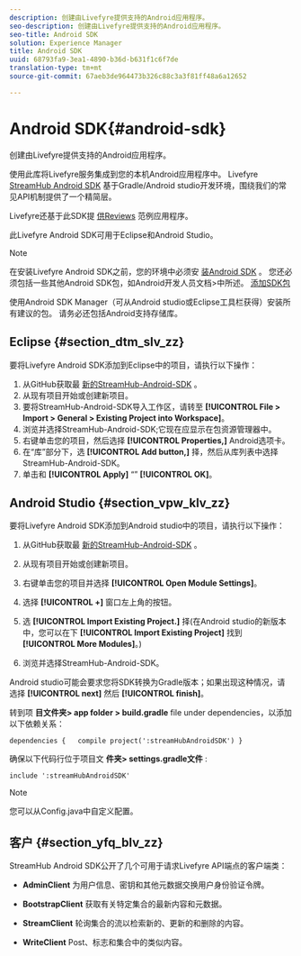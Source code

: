 ```yaml
---
description: 创建由Livefyre提供支持的Android应用程序。
seo-description: 创建由Livefyre提供支持的Android应用程序。
seo-title: Android SDK
solution: Experience Manager
title: Android SDK
uuid: 68793fa9-3ea1-4890-b36d-b631f1c6f7de
translation-type: tm+mt
source-git-commit: 67aeb3de964473b326c88c3a3f81ff48a6a12652

---
```



# Android SDK{#android-sdk}

创建由Livefyre提供支持的Android应用程序。

使用此库将Livefyre服务集成到您的本机Android应用程序中。 Livefyre [StreamHub Android SDK](https://github.com/Livefyre/StreamHub-Android-SDK) 基于Gradle/Android studio开发环境，围绕我们的常见API机制提供了一个精简层。

Livefyre还基于此SDK提 [供Reviews](https://github.com/Livefyre/StreamHub-iOS-Reviews-App) 范例应用程序。

此Livefyre Android SDK可用于Eclipse和Android Studio。

>[!NOTE]
>
>在安装Livefyre Android SDK之前，您的环境中必须安 [装Android SDK](https://developer.android.com/sdk/index.html) 。 您还必须包括一些其他Android SDK包，如Android开发人员文档&gt;中所述。
>[添加SDK包](https://developer.android.com/sdk/installing/adding-packages.html)

使用Android SDK Manager（可从Android studio或Eclipse工具栏获得）安装所有建议的包。 请务必还包括Android支持存储库。

## Eclipse {#section_dtm_slv_zz}

要将Livefyre Android SDK添加到Eclipse中的项目，请执行以下操作：

1. 从GitHub获取最 [新的StreamHub-Android-SDK](https://github.com/Livefyre/StreamHub-Android-SDK) 。
1. 从现有项目开始或创建新项目。
1. 要将StreamHub-Android-SDK导入工作区，请转至 **[!UICONTROL File > Import > General > Existing Project into Workspace]**。
1. 浏览并选择StreamHub-Android-SDK;它现在应显示在包资源管理器中。
1. 右键单击您的项目，然后选择 **[!UICONTROL Properties,]** Android选项卡。
1. 在“库”部分下，选 **[!UICONTROL Add button,]** 择，然后从库列表中选择StreamHub-Android-SDK。
1. 单击和 **[!UICONTROL Apply]** “” **[!UICONTROL OK]**。

## Android Studio {#section_vpw_klv_zz}

要将Livefyre Android SDK添加到Android studio中的项目，请执行以下操作：

1. 从GitHub获取最 [新的StreamHub-Android-SDK](https://github.com/Livefyre/StreamHub-Android-SDK) 。
1. 从现有项目开始或创建新项目。
1. 右键单击您的项目并选择 **[!UICONTROL Open Module Settings]**。
1. 选择 **[!UICONTROL +]** 窗口左上角的按钮。
1. 选 **[!UICONTROL Import Existing Project.]** 择(在Android studio的新版本中，您可以在下 **[!UICONTROL Import Existing Project]** 找到 **[!UICONTROL More Modules]**。)

1. 浏览并选择StreamHub-Android-SDK。

Android studio可能会要求您将SDK转换为Gradle版本；如果出现这种情况，请选择 **[!UICONTROL next]** 然后 **[!UICONTROL finish]**。

转到项 **目文件夹&gt; app folder &gt; build.gradle** file under dependencies，以添加以下依赖关系：

```
dependencies {   compile project(':streamHubAndroidSDK') } 
```

确保以下代码行位于项目文 **件夹&gt; settings.gradle文件** :

```
include ':streamHubAndroidSDK' 
```

>[!NOTE]
>
>您可以从Config.java中自定义配置。

## 客户 {#section_yfq_blv_zz}

StreamHub Android SDK公开了几个可用于请求Livefyre API端点的客户端类：

* **AdminClient** 为用户信息、密钥和其他元数据交换用户身份验证令牌。

* **BootstrapClient** 获取有关特定集合的最新内容和元数据。

* **StreamClient** 轮询集合的流以检索新的、更新的和删除的内容。

* **WriteClient** Post、标志和集合中的类似内容。

